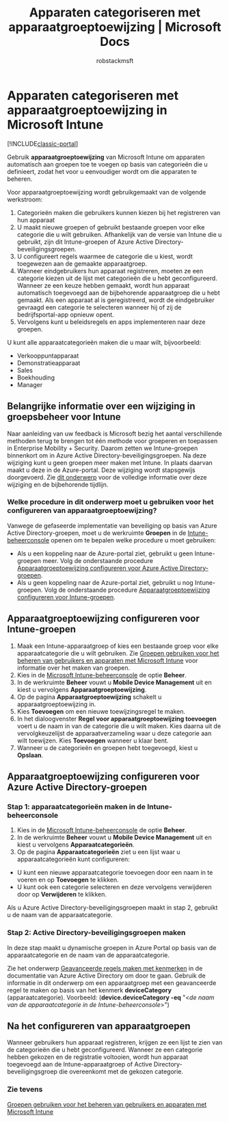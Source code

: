 ﻿---
title: Apparaten categoriseren met apparaatgroeptoewijzing | Microsoft Docs
description: "Gebruik apparaatgroeptoewijzing van Microsoft Intune om apparaten te groeperen in categorieën die u definieert, zodat het voor u eenvoudiger wordt om die apparaten te beheren."
keywords: 
author: robstackmsft
ms.author: robstack
manager: angrobe
ms.date: 10/26/2016
ms.topic: article
ms.prod: 
ms.service: microsoft-intune
ms.technology: 
ms.assetid: 8b8c06a3-6b6c-4cf1-8646-b24fa9b1a39e
ms.reviewer: damionw
ms.suite: ems
ms.custom: intune-classic
translationtype: Human Translation
ms.sourcegitcommit: ab6d9b6b296fb4e1fb0aaa9496fede28976728dc
ms.openlocfilehash: 57c739444c18d12a6d7ee8ca591f9a1dd72985d7
ms.lasthandoff: 04/14/2017

---

# <a name="categorize-devices-with-device-group-mapping-in-microsoft-intune"></a>Apparaten categoriseren met apparaatgroeptoewijzing in Microsoft Intune

[!INCLUDE[classic-portal](../includes/classic-portal.md)]

Gebruik **apparaatgroeptoewijzing** van Microsoft Intune om apparaten automatisch aan groepen toe te voegen op basis van categorieën die u definieert, zodat het voor u eenvoudiger wordt om die apparaten te beheren. 

Voor apparaatgroeptoewijzing wordt gebruikgemaakt van de volgende werkstroom:
1. Categorieën maken die gebruikers kunnen kiezen bij het registreren van hun apparaat
2. U maakt nieuwe groepen of gebruikt bestaande groepen voor elke categorie die u wilt gebruiken. Afhankelijk van de versie van Intune die u gebruikt, zijn dit Intune-groepen of Azure Active Directory-beveiligingsgroepen.
2. U configureert regels waarmee de categorie die u kiest, wordt toegewezen aan de gemaakte apparaatgroep.
3. Wanneer eindgebruikers hun apparaat registreren, moeten ze een categorie kiezen uit de lijst met categorieën die u hebt geconfigureerd. Wanneer ze een keuze hebben gemaakt, wordt hun apparaat automatisch toegevoegd aan de bijbehorende apparaatgroep die u hebt gemaakt. Als een apparaat al is geregistreerd, wordt de eindgebruiker gevraagd een categorie te selecteren wanneer hij of zij de bedrijfsportal-app opnieuw opent.
4. Vervolgens kunt u beleidsregels en apps implementeren naar deze groepen.

U kunt alle apparaatcategorieën maken die u maar wilt, bijvoorbeeld:
* Verkooppuntapparaat
* Demonstratieapparaat
* Sales
* Boekhouding
* Manager

## <a name="important-information-about-a-change-in-group-management-for-intune"></a>Belangrijke informatie over een wijziging in groepsbeheer voor Intune

Naar aanleiding van uw feedback is Microsoft bezig het aantal verschillende methoden terug te brengen tot één methode voor groeperen en toepassen in Enterprise Mobility + Security. Daarom zetten we Intune-groepen binnenkort om in Azure Active Directory-beveiligingsgroepen. Na deze wijziging kunt u geen groepen meer maken met Intune. In plaats daarvan maakt u deze in de Azure-portal. Deze wijziging wordt stapsgewijs doorgevoerd. Zie [dit onderwerp](use-groups-to-manage-users-and-devices-with-microsoft-intune.md) voor de volledige informatie over deze wijziging en de bijbehorende tijdlijn.

### <a name="which-procedure-in-this-topic-should-you-use-to-configure-device-group-mapping"></a>Welke procedure in dit onderwerp moet u gebruiken voor het configureren van apparaatgroeptoewijzing?

Vanwege de gefaseerde implementatie van beveiliging op basis van Azure Active Directory-groepen, moet u de werkruimte **Groepen** in de [Intune-beheerconsole](https://manage.microsoft.com) openen om te bepalen welke procedure u moet gebruiken:

-  Als u een koppeling naar de Azure-portal ziet, gebruikt u geen Intune-groepen meer. Volg de onderstaande procedure [Apparaatgroeptoewijzing configureren voor Azure Active Directory-groepen](/intune/deploy-use/categorize-devices-with-device-group-mapping-in-microsoft-intune#how-to-configure-device-group-mapping-for-azure-active-directory-groups).
-  Als u geen koppeling naar de Azure-portal ziet, gebruikt u nog Intune-groepen. Volg de onderstaande procedure [Apparaatgroeptoewijzing configureren voor Intune-groepen](/intune/deploy-use/categorize-devices-with-device-group-mapping-in-microsoft-intune#how-to-configure-device-group-mapping-for-intune-groups).

## <a name="how-to-configure-device-group-mapping-for-intune-groups"></a>Apparaatgroeptoewijzing configureren voor Intune-groepen
1. Maak een Intune-apparaatgroep of kies een bestaande groep voor elke apparaatcategorie die u wilt gebruiken. Zie [Groepen gebruiken voor het beheren van gebruikers en apparaten met Microsoft Intune](use-groups-to-manage-users-and-devices-with-microsoft-intune.md) voor informatie over het maken van groepen.
2. Kies in de [Microsoft Intune-beheerconsole](https://manage.microsoft.com) de optie **Beheer**.
3. In de werkruimte **Beheer** vouwt u **Mobile Device Management** uit en kiest u vervolgens **Apparaatgroeptoewijzing**.
4. Op de pagina **Apparaatgroeptoewijzing** schakelt u apparaatgroeptoewijzing in.
5. Kies **Toevoegen** om een nieuwe toewijzingsregel te maken.
6. In het dialoogvenster **Regel voor apparaatgroeptoewijzing toevoegen** voert u de naam in van de categorie die u wilt maken. Kies daarna uit de vervolgkeuzelijst de apparaatverzameling waar u deze categorie aan wilt toewijzen. Kies **Toevoegen** wanneer u klaar bent.
7. Wanneer u de categorieën en groepen hebt toegevoegd, kiest u **Opslaan**.



## <a name="how-to-configure-device-group-mapping-for-azure-active-directory-groups"></a>Apparaatgroeptoewijzing configureren voor Azure Active Directory-groepen

### <a name="step-1---create-device-categories-in-the-intune-administration-console"></a>Stap 1: apparaatcategorieën maken in de Intune-beheerconsole
1. Kies in de [Microsoft Intune-beheerconsole](https://manage.microsoft.com) de optie **Beheer**.
3. In de werkruimte **Beheer** vouwt u **Mobile Device Management** uit en kiest u vervolgens **Apparaatcategorieën**.
4. Op de pagina **Apparaatcategorieën** ziet u een lijst waar u apparaatcategorieën kunt configureren: 
- U kunt een nieuwe apparaatcategorie toevoegen door een naam in te voeren en op **Toevoegen** te klikken.
- U kunt ook een categorie selecteren en deze vervolgens verwijderen door op **Verwijderen** te klikken.

Als u Azure Active Directory-beveiligingsgroepen maakt in stap 2, gebruikt u de naam van de apparaatcategorie.

### <a name="step-2---create-azure-active-directory-security-groups"></a>Stap 2: Active Directory-beveiligingsgroepen maken

In deze stap maakt u dynamische groepen in Azure Portal op basis van de apparaatcategorie en de naam van de apparaatcategorie.

Zie het onderwerp [Geavanceerde regels maken met kenmerken](https://azure.microsoft.com/documentation/articles/active-directory-accessmanagement-groups-with-advanced-rules/#using-attributes-to-create-rules-for-device-objects) in de documentatie van Azure Active Directory om door te gaan.
Gebruik de informatie in dit onderwerp om een apparaatgroep met een geavanceerde regel te maken op basis van het kenmerk **deviceCategory** (apparaatcategorie).
Voorbeeld: (**device.deviceCategory -eq** "<*de naam van de apparaatcategorie in de Intune-beheerconsole*>")


## <a name="after-you-configure-device-groups"></a>Na het configureren van apparaatgroepen

Wanneer gebruikers hun apparaat registreren, krijgen ze een lijst te zien van de categorieën die u hebt geconfigureerd. Wanneer ze een categorie hebben gekozen en de registratie voltooien, wordt hun apparaat toegevoegd aan de Intune-apparaatgroep of Active Directory-beveiligingsgroep die overeenkomt met de gekozen categorie.

### <a name="see-also"></a>Zie tevens
[Groepen gebruiken voor het beheren van gebruikers en apparaten met Microsoft Intune](use-groups-to-manage-users-and-devices-with-microsoft-intune.md)


